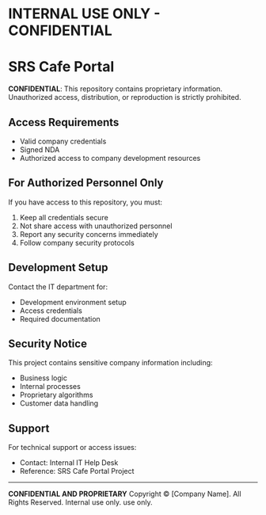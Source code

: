 # INTERNAL USE ONLY - CONFIDENTIAL

# SRS Cafe Portal

**CONFIDENTIAL**: This repository contains proprietary information. Unauthorized access, distribution, or reproduction is strictly prohibited.

## Access Requirements

- Valid company credentials
- Signed NDA
- Authorized access to company development resources

## For Authorized Personnel Only

If you have access to this repository, you must:
1. Keep all credentials secure
2. Not share access with unauthorized personnel
3. Report any security concerns immediately
4. Follow company security protocols

## Development Setup

Contact the IT department for:
- Development environment setup
- Access credentials
- Required documentation

## Security Notice

This project contains sensitive company information including:
- Business logic
- Internal processes
- Proprietary algorithms
- Customer data handling

## Support

For technical support or access issues:
- Contact: Internal IT Help Desk
- Reference: SRS Cafe Portal Project

---

**CONFIDENTIAL AND PROPRIETARY**
Copyright © [Company Name]. All Rights Reserved.
Internal use only. use only.

